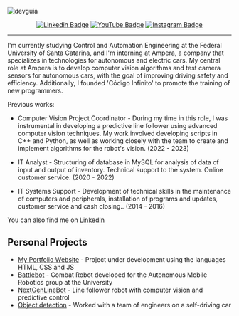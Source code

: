![devguia](https://github.com/santoguiia/santoguiia/assets/44483048/52df2bac-68b5-46a3-87c2-e38a75bfc83d)

<div align="center" dir="auto">
<p dir="auto"><a href="https://www.linkedin.com/in/santoguiia/" rel="nofollow"><img src="https://camo.githubusercontent.com/7854abec06b4bddcf9f0c1b4d9a48fb2f2c558dd3a33d9cdc8129758e8c73dbd/68747470733a2f2f696d672e736869656c64732e696f2f62616467652f4c696e6b6564496e2d3030373742353f7374796c653d666c61742d737175617265266c6f676f3d4c696e6b6564696e266c6f676f436f6c6f723d7768697465266c696e6b3d68747470733a2f2f7777772e6c696e6b6564696e2e636f6d2f696e2f6361726c6f732d6d656c6f2d646174612d736369656e63652f" alt="Linkedin Badge" data-canonical-src="https://img.shields.io/badge/LinkedIn-0077B5?style=flat-square&amp;logo=Linkedin&amp;logoColor=white&amp;link=https://www.linkedin.com/in/carlos-melo-data-science/" style="max-width: 100%;"></a>
<a href="https://www.youtube.com/@santoguiia" rel="nofollow"><img src="https://camo.githubusercontent.com/58fa9237d04d5958ddb331d2a95f1f38bb297c80f5c53a2cba1285a8b001a51f/68747470733a2f2f696d672e736869656c64732e696f2f62616467652f596f75547562652d4646303030303f7374796c653d666c61742d737175617265266c6f676f3d796f7574756265266c6f676f436f6c6f723d7768697465" alt="YouTube Badge" data-canonical-src="https://img.shields.io/badge/YouTube-FF0000?style=flat-square&amp;logo=youtube&amp;logoColor=white" style="max-width: 100%;"></a>
<a href="https://www.instagram.com/santoguiia" rel="nofollow"><img src="https://camo.githubusercontent.com/6dd4e817a203c31fa950047e48d453688a996292c439a41fbafd9140ec1e53c9/68747470733a2f2f696d672e736869656c64732e696f2f62616467652f496e7374616772616d2d4534343035463f7374796c653d666c61742d737175617265266c6f676f3d696e7374616772616d266c6f676f436f6c6f723d7768697465" alt="Instagram Badge" data-canonical-src="https://img.shields.io/badge/Instagram-E4405F?style=flat-square&amp;logo=instagram&amp;logoColor=white" style="max-width: 100%;"></a>
</div>

<hr>

I'm currently studying Control and Automation Engineering at the Federal University of Santa Catarina, and I'm interning at Ampera, a company that specializes in technologies for autonomous and electric cars. My central role at Ampera is to develop computer vision algorithms and test camera sensors for autonomous cars, with the goal of improving driving safety and efficiency. Additionally, I founded 'Código Infinito' to promote the training of new programmers.

Previous works:
<ul dir="auto"><li>Computer Vision Project Coordinator - During my time in this role, I was instrumental in developing a predictive line follower using advanced computer vision techniques. My work involved developing scripts in C++ and Python, as well as working closely with the team to create and implement algorithms for the robot's vision. (2022 - 2023)</ul></li>
<ul dir="auto"><li>IT Analyst - Structuring of database in MySQL for analysis of data of input and output of inventory. Technical support to the system. Online customer service. (2020 - 2022)</ul></li>
<ul dir="auto"><li>IT Systems Support - Development of technical skills in the maintenance of computers and peripherals, installation of programs and updates, customer service and cash closing.. (2014 - 2016)</ul></li>

You can also find me on <a href="https://www.linkedin.com/in/santos-gui/">LinkedIn</a>


## Personal Projects
<ul dir="auto">
<li><a href="https://santogui.netlify.app/">My Portfolio Website</a> - Project under development using the languages HTML, CSS and JS</li>
<li><a href="https://github.com/santoguiia/BattleBot">Battlebot</a> -  Combat Robot developed for the Autonomous Mobile Robotics group at the University</li>
<li><a href="https://github.com/santoguiia/NextGenLineBot-CPP/tree/main">NextGenLineBot</a> - Line follower robot with computer vision and predictive control</li>
<li><a href="https://github.com/santoguiia/AmperaRacing-DetecaoCones-FSAE-Autonomo">Object detection</a> - Worked with a team of engineers on a self-driving car</li>
</ul>
